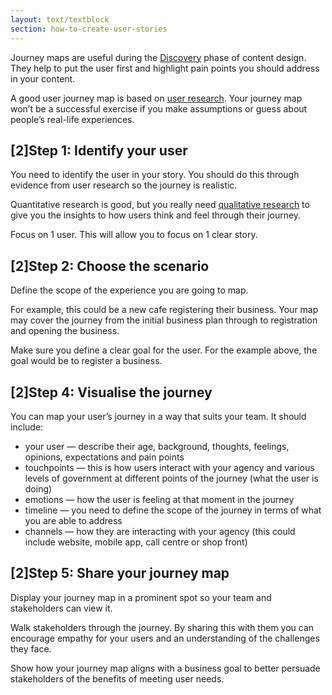 ```yaml
---
layout: text/textblock
section: how-to-create-user-stories
---
```

Journey maps are useful during the [Discovery](/service-design-delivery-process/discovery-stage/) phase of content design. They help to put the user first and highlight pain points you should address in your content.

A good user journey map is based on [user research](/user-research). Your journey map won’t be a successful exercise if you make assumptions or guess about people’s real-life experiences.

## [2]Step 1: Identify your user
You need to identify the user in your story. You should do this through evidence from user research so the journey is realistic. 

Quantitative research is good, but you really need [qualitative research](https://www.dta.gov.au/blog/i-want-a-pony/) to give you the insights to how users think and feel through their journey.

Focus on 1 user. This will allow you to focus on 1 clear story.


## [2]Step 2: Choose the scenario
Define the scope of the experience you are going to map.

For example, this could be a new cafe registering their business. Your map may cover the journey from the initial business plan through to registration and opening the business.

Make sure you define a clear goal for the user. For the example above, the goal would be to register a business.

## [2]Step 4: Visualise the journey
You can map your user’s journey in a way that suits your team. It should include:
- your user — describe their age, background, thoughts, feelings, opinions, expectations and pain points
- touchpoints — this is how users interact with your agency and various levels of government at different points of the journey (what the user is doing)
- emotions — how the user is feeling at that moment in the journey
- timeline — you need to define the scope of the journey in terms of what you are able to address
- channels — how they are interacting with your agency (this could include website, mobile app, call centre or shop front)

## [2]Step 5: Share your journey map
Display your journey map in a prominent spot so your team and stakeholders can view it.

Walk stakeholders through the journey. By sharing this with them you can encourage empathy for your users and an understanding of the challenges they face.

Show how your journey map aligns with a business goal to better persuade stakeholders of the benefits of meeting user needs. 
